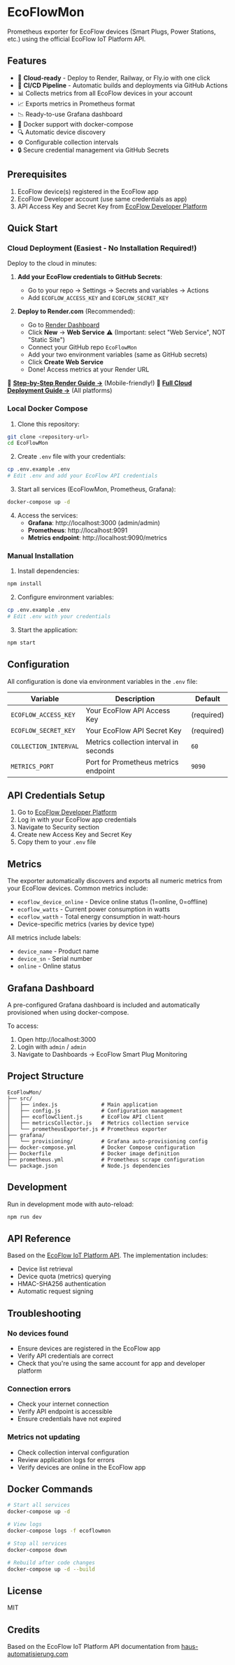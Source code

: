 # EcoFlowMon

Prometheus exporter for EcoFlow devices (Smart Plugs, Power Stations, etc.) using the official EcoFlow IoT Platform API.

## Features

- 🚀 **Cloud-ready** - Deploy to Render, Railway, or Fly.io with one click
- 🔄 **CI/CD Pipeline** - Automatic builds and deployments via GitHub Actions
- 📊 Collects metrics from all EcoFlow devices in your account
- 📈 Exports metrics in Prometheus format
- 📉 Ready-to-use Grafana dashboard
- 🐳 Docker support with docker-compose
- 🔍 Automatic device discovery
- ⚙️ Configurable collection intervals
- 🔒 Secure credential management via GitHub Secrets

## Prerequisites

1. EcoFlow device(s) registered in the EcoFlow app
2. EcoFlow Developer account (use same credentials as app)
3. API Access Key and Secret Key from [EcoFlow Developer Platform](https://developer-eu.ecoflow.com/us/security)

## Quick Start

### Cloud Deployment (Easiest - No Installation Required!)

Deploy to the cloud in minutes:

1. **Add your EcoFlow credentials to GitHub Secrets**:
   - Go to your repo → Settings → Secrets and variables → Actions
   - Add `ECOFLOW_ACCESS_KEY` and `ECOFLOW_SECRET_KEY`

2. **Deploy to Render.com** (Recommended):
   - Go to [Render Dashboard](https://dashboard.render.com)
   - Click **New** → **Web Service** ⚠️ (Important: select "Web Service", NOT "Static Site")
   - Connect your GitHub repo `EcoFlowMon`
   - Add your two environment variables (same as GitHub secrets)
   - Click **Create Web Service**
   - Done! Access metrics at your Render URL

📖 **[Step-by-Step Render Guide →](RENDER_DEPLOY.md)** (Mobile-friendly!)
📖 **[Full Cloud Deployment Guide →](DEPLOYMENT.md)** (All platforms)

### Local Docker Compose

1. Clone this repository:
```bash
git clone <repository-url>
cd EcoFlowMon
```

2. Create `.env` file with your credentials:
```bash
cp .env.example .env
# Edit .env and add your EcoFlow API credentials
```

3. Start all services (EcoFlowMon, Prometheus, Grafana):
```bash
docker-compose up -d
```

4. Access the services:
   - **Grafana**: http://localhost:3000 (admin/admin)
   - **Prometheus**: http://localhost:9091
   - **Metrics endpoint**: http://localhost:9090/metrics

### Manual Installation

1. Install dependencies:
```bash
npm install
```

2. Configure environment variables:
```bash
cp .env.example .env
# Edit .env with your credentials
```

3. Start the application:
```bash
npm start
```

## Configuration

All configuration is done via environment variables in the `.env` file:

| Variable | Description | Default |
|----------|-------------|---------|
| `ECOFLOW_ACCESS_KEY` | Your EcoFlow API Access Key | (required) |
| `ECOFLOW_SECRET_KEY` | Your EcoFlow API Secret Key | (required) |
| `COLLECTION_INTERVAL` | Metrics collection interval in seconds | `60` |
| `METRICS_PORT` | Port for Prometheus metrics endpoint | `9090` |

## API Credentials Setup

1. Go to [EcoFlow Developer Platform](https://developer-eu.ecoflow.com/)
2. Log in with your EcoFlow app credentials
3. Navigate to Security section
4. Create new Access Key and Secret Key
5. Copy them to your `.env` file

## Metrics

The exporter automatically discovers and exports all numeric metrics from your EcoFlow devices. Common metrics include:

- `ecoflow_device_online` - Device online status (1=online, 0=offline)
- `ecoflow_watts` - Current power consumption in watts
- `ecoflow_watth` - Total energy consumption in watt-hours
- Device-specific metrics (varies by device type)

All metrics include labels:
- `device_name` - Product name
- `device_sn` - Serial number
- `online` - Online status

## Grafana Dashboard

A pre-configured Grafana dashboard is included and automatically provisioned when using docker-compose.

To access:
1. Open http://localhost:3000
2. Login with `admin` / `admin`
3. Navigate to Dashboards → EcoFlow Smart Plug Monitoring

## Project Structure

```
EcoFlowMon/
├── src/
│   ├── index.js              # Main application
│   ├── config.js             # Configuration management
│   ├── ecoflowClient.js      # EcoFlow API client
│   ├── metricsCollector.js   # Metrics collection service
│   └── prometheusExporter.js # Prometheus exporter
├── grafana/
│   └── provisioning/         # Grafana auto-provisioning config
├── docker-compose.yml        # Docker Compose configuration
├── Dockerfile                # Docker image definition
├── prometheus.yml            # Prometheus scrape configuration
└── package.json              # Node.js dependencies
```

## Development

Run in development mode with auto-reload:
```bash
npm run dev
```

## API Reference

Based on the [EcoFlow IoT Platform API](https://developer-eu.ecoflow.com/). The implementation includes:

- Device list retrieval
- Device quota (metrics) querying
- HMAC-SHA256 authentication
- Automatic request signing

## Troubleshooting

### No devices found
- Ensure devices are registered in the EcoFlow app
- Verify API credentials are correct
- Check that you're using the same account for app and developer platform

### Connection errors
- Check your internet connection
- Verify API endpoint is accessible
- Ensure credentials have not expired

### Metrics not updating
- Check collection interval configuration
- Review application logs for errors
- Verify devices are online in the EcoFlow app

## Docker Commands

```bash
# Start all services
docker-compose up -d

# View logs
docker-compose logs -f ecoflowmon

# Stop all services
docker-compose down

# Rebuild after code changes
docker-compose up -d --build
```

## License

MIT

## Credits

Based on the EcoFlow IoT Platform API documentation from [haus-automatisierung.com](https://haus-automatisierung.com/hardware/2024/11/06/ecoflow-iot-api.html)